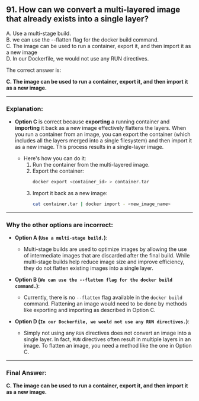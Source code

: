 ## 91. How can we convert a multi-layered image that already exists into a single layer?
A. Use a multi-stage build.  
B. we can use the --flatten flag for the docker build command.  
C. The image can be used to run a container, export it, and then import it as a new image  
D. In our Dockerfile, we would not use any RUN directives.


The correct answer is:

**C. The image can be used to run a container, export it, and then import it as a new image.**

---

### **Explanation:**

- **Option C** is correct because **exporting** a running container and **importing** it back as a new image effectively flattens the layers. When you run a container from an image, you can export the container (which includes all the layers merged into a single filesystem) and then import it as a new image. This process results in a single-layer image.

    - Here's how you can do it:
      1. Run the container from the multi-layered image.
      2. Export the container:
         ```bash
         docker export <container_id> > container.tar
         ```
      3. Import it back as a new image:
         ```bash
         cat container.tar | docker import - <new_image_name>
         ```

---

### **Why the other options are incorrect:**

- **Option A (`Use a multi-stage build.`)**:
  - Multi-stage builds are used to optimize images by allowing the use of intermediate images that are discarded after the final build. While multi-stage builds help reduce image size and improve efficiency, they do not flatten existing images into a single layer.

- **Option B (`We can use the --flatten flag for the docker build command.`)**:
  - Currently, there is no `--flatten` flag available in the `docker build` command. Flattening an image would need to be done by methods like exporting and importing as described in Option C.

- **Option D (`In our Dockerfile, we would not use any RUN directives.`)**:
  - Simply not using any `RUN` directives does not convert an image into a single layer. In fact, `RUN` directives often result in multiple layers in an image. To flatten an image, you need a method like the one in Option C.

---

### **Final Answer:**
**C. The image can be used to run a container, export it, and then import it as a new image.**
